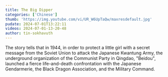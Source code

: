 ```yaml
---
title: The Big Dipper
categories: ['Chinese']
thumb: 'https://img.youtube.com/vi/UR_W6UpTaQw/maxresdefault.jpg'
pudate: 2024-07-01T13:22:11
videos: 2024-07-01-13-20-48
author: tin-sokhavuth
---
```

The story tells that in 1944, in order to protect a little girl with a secret message from the Soviet Union to attack the Japanese Kwantung Army, the underground organization of the Communist Party in Qingdao, "Beidou", launched a fierce life-and-death confrontation with the Japanese Gendarmerie, the Black Dragon Association, and the Military Command.